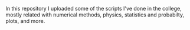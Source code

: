 In this repository I uploaded some of the scripts I've done in the college, mostly related with numerical methods, physics, statistics and probabilty, plots, and more.
